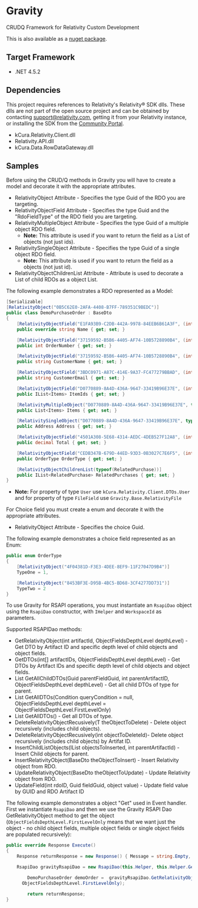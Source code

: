 # Gravity
CRUDQ Framework for Relativity Custom Development

This is also available as a [nuget package](https://www.nuget.org/packages/Gravity/).

## Target Framework
* .NET 4.5.2

## Dependencies
This project requires references to Relativity's Relativity® SDK dlls. These dlls are not part of the open source project and can be obtained 
by contacting support@relativity.com, getting it from your Relativity instance, or installing the SDK from the [Community Portal](https://community.relativity.com/s/files).

* kCura.Relativity.Client.dll 
* Relativity.API.dll 
* kCura.Data.RowDataGateway.dll 

## Samples
Before using the CRUD/Q methods in Gravity you will have to create a model and decorate it with the appropriate attributes.

* RelativityObject Attribute - Specifies the type Guid of the RDO you are targeting.
* RelativityObjectField Attribute - Specifies the type Guid and the "RdoFieldType" of the RDO field you are targeting.
* RelativityMultipleObject Attribute - Specifies the type Guid of a multiple object RDO field.
     * **Note:** This attribute is used if you want to return the field as a List of objects (not just ids).
* RelativitySingleObject Attribute - Specifies the type Guid of a single object RDO field.
    * **Note:** This attribute is used if you want to return the field as a objects (not just id).
* RelativityObjectChildrenList Attribute - Attribute is used to decorate a List of child RDOs as a object List.

The following example demonstrates a RDO represented as a Model:
```csharp
[Serializable]
[RelativityObject("0B5C62E0-2AFA-4408-B7FF-789351C9BEDC")]
public class DemoPurchaseOrder : BaseDto
{
	[RelativityObjectField("E1FA93B9-C2DB-442A-9978-84EEB6B61A3F", (int)RdoFieldType.FixedLengthText, 255)]
	public override string Name { get; set; }

	[RelativityObjectField("37159592-B5B6-4405-AF74-10B5728890B4", (int)RdoFieldType.WholeNumber)]
	public int OrderNumber { get; set; }

	[RelativityObjectField("37159592-B5B6-4405-AF74-10B5728890B4", (int)RdoFieldType.FixedLengthText, 100)]
	public string CustomerName { get; set; }

	[RelativityObjectField("3BDC0971-A87C-414E-9A37-FC477279BBAD", (int)RdoFieldType.FixedLengthText, 100)]
	public string CustomerEmail { get; set; }

	[RelativityObjectField("D0770889-8A4D-436A-9647-33419B96E37E", (int)RdoFieldType.MultipleObject, typeof(Items))]
	public IList<Items> ItemIds { get; set; }

	[RelativityMultipleObject("D0770889-8A4D-436A-9647-33419B96E37E", typeof(Items))]
	public List<Items> Items { get; set; }

	[RelativitySingleObject("D0770889-8A4D-436A-9647-33419B96E37E", typeof(Address))]
	public Address Address { get; set; }

	[RelativityObjectField("4501A308-5E68-4314-AEDC-4DEB527F12A8", (int)RdoFieldType.Decimal)]
	public decimal Total { get; set; }

	[RelativityObjectField("CEDB347B-679D-44ED-93D3-0B3027C7E6F5", (int)RdoFieldType.SingleChoice, typeof(OrderType))]
	public OrderType OrderType { get; set; }

	[RelativityObjectChildrenList(typeof(RelatedPurchase))]
	public IList<RelatedPurchase> RelatedPurchases { get; set; }
}
```

* **Note:** For property of type `User` use `kCura.Relativity.Client.DTOs.User` and for property of type `FileField` use `Gravity.Base.RelativityFile`

For Choice field you must create a enum and decorate it with the appropriate attributes.

* RelativityObject Attribute - Specifies the choice Guid.

The following example demonstrates a choice field represented as an Enum:
```csharp
public enum OrderType
{
	[RelativityObject("4F04381D-F3E3-4DEE-8EF9-11F27047D9B4")]
	TypeOne = 1,

	[RelativityObject("8453BF3E-D95B-4BC5-BD68-3CF4277DD731")]
	TypeTwo = 2
}
```

To use Gravity for RSAPI operations, you must instantiate an `RsapiDao` object using the `RsapiDao` constructor, with `IHelper` and `WorkspaceId` as parameters.

Supported RSAPIDao methods:
 - GetRelativityObject<T>(int artifactId, ObjectFieldsDepthLevel depthLevel) - Get DTO by Artifact ID and specific depth level of child objects and object     fields.
 - GetDTOs<T>(int[] artifactIDs, ObjectFieldsDepthLevel depthLevel) - Get DTOs by Artifact IDs and specific depth level of child objects and object
 fields.
 - List<T> GetAllChildDTOs<T>(Guid parentFieldGuid, int parentArtifactID, ObjectFieldsDepthLevel depthLevel) - Get all child DTOs of type for parent.
 - List<T> GetAllDTOs<T>(Condition queryCondition = null, ObjectFieldsDepthLevel depthLevel = ObjectFieldsDepthLevel.FirstLevelOnly)
 - List<T> GetAllDTOs<T>() - Get all DTOs of type.
 - DeleteRelativityObjectRecusively<T>(T theObjectToDelete) - Delete object recursively (includes child objects).
 - DeleteRelativityObjectRecusively<T>(int objectToDeleteId)- Delete object recursively (includes child objects) by Artifat ID.
 - InsertChildListObjects<T>(IList<T> objectsToInserted, int parentArtifactId) - Insert Child objects for parent.
 - InsertRelativityObject<T>(BaseDto theObjectToInsert) - Insert Relativity object from RDO.
 - UpdateRelativityObject<T>(BaseDto theObjectToUpdate) - Update Relativity object from RDO.
 - UpdateField<T>(int rdoID, Guid fieldGuid, object value) - Update field value by GUID and RDO Artifact ID


The following example demonstrates a object "Get" used in Event handler. First we instantiate `RsapiDao` and then we use the Gravity RSAPI Dao GetRelativityObject method to get the object (`ObjectFieldsDepthLevel.FirstLevelOnly` means that we want just the object - no child object fields, multiple object fields or single object fields are populated recursively):
```csharp
public override Response Execute()
{
	Response returnResponse = new Response() { Message = string.Empty, Success = true };

	RsapiDao gravityRsapiDao = new RsapiDao(this.Helper, this.Helper.GetActiveCaseID());

		DemoPurchaseOrder demoOrder =  gravityRsapiDao.GetRelativityObject<DemoPurchaseOrder>(1047088,
	  ObjectFieldsDepthLevel.FirstLevelOnly);

		return returnResponse;
}
```
